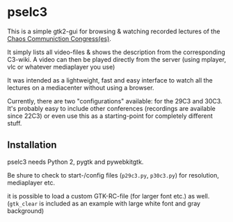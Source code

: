# pselc3

This is a simple gtk2-gui for browsing & watching recorded lectures of the [Chaos Communiction Congress(es)](http://events.ccc.de/congress/).

It simply lists all video-files & shows the description from the corresponding C3-wiki.
A video can then be played directly from the server (using mplayer, vlc or whatever mediaplayer you use)

It was intended as a lightweight, fast and easy interface to watch all the lectures on a mediacenter without using a browser.

Currently, there are two "configurations" available: for the 29C3 and 30C3. 
It's probably easy to include other conferences (recordings are available since 22C3) or even use this as a starting-point for completely different stuff.


## Installation

pselc3 needs Python 2, pygtk and pywebkitgtk. 

Be shure to check to start-/config files (`p29c3.py`, `p30c3.py`) for resolution, mediaplayer etc.

it is possible to load a custom GTK-RC-file (for larger font etc.) as well.
(`gtk_clear` is included as an example with large white font and gray background)

